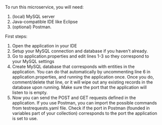 To run this microservice, you will need:
1. (local) MySQL server
2. Java-compatible IDE like Eclipse
3. (optional) Postman.

First steps:
1. Open the application in your IDE
2. Setup your MySQL connection and database if you haven't already. 
3. Go to application.properties and edit lines 1-3 so they correspond to your MySQL settings
4. Create MySQL database that corresponds with entities in the application. You can do that automatically by uncommenting line 6 in application.properties, and running the application once. Once you do, comment/delete that line, or it will wipe out any existing records in the database upon running. Make sure the port that the application will listen to is empty.
5. Now you can send the POST and GET requests defined in the application. If you use Postman, you can import the possible commands from testrequests.yaml file. Check if the port in Postman (founded in variables part of your collection) corresponds to the port the application is set to use.
